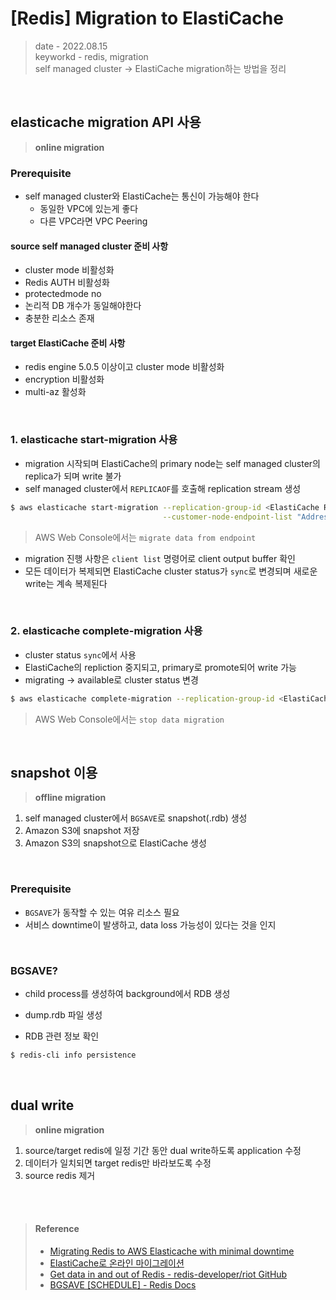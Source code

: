 # [Redis] Migration to ElastiCache
> date - 2022.08.15  
> keyworkd - redis, migration  
> self managed cluster -> ElastiCache migration하는 방법을 정리  

<br>

## elasticache migration API 사용
> **online migration**

### Prerequisite
* self managed cluster와 ElastiCache는 통신이 가능해야 한다
  * 동일한 VPC에 있는게 좋다
  * 다른 VPC라면 VPC Peering

#### source self managed cluster 준비 사항
* cluster mode 비활성화
* Redis AUTH 비활성화
* protectedmode no
* 논리적 DB 개수가 동일해야한다
* 충분한 리소스 존재

#### target ElastiCache 준비 사항
* redis engine 5.0.5 이상이고 cluster mode 비활성화
* encryption 비활성화
* multi-az 활성화

<br>

### 1. elasticache start-migration 사용
* migration 시작되며 ElastiCache의 primary node는 self managed cluster의 replica가 되며 write 불가
* self managed cluster에서 `REPLICAOF`를 호출해 replication stream 생성

```sh
$ aws elasticache start-migration --replication-group-id <ElastiCache Replication Group Id> \
                                  --customer-node-endpoint-list "Address='<IP Address>',Port=<Port>"
```
> AWS Web Console에서는 `migrate data from endpoint`

* migration 진행 사항은 `client list` 명령어로 client output buffer 확인
* 모든 데이터가 복제되면 ElastiCache cluster status가 `sync`로 변경되며 새로운 write는 계속 복제된다

<br>

### 2. elasticache complete-migration 사용
* cluster status `sync`에서 사용
* ElastiCache의 repliction 중지되고, primary로 promote되어 write 가능
* migrating -> available로 cluster status 변경

```sh
$ aws elasticache complete-migration --replication-group-id <ElastiCache Replication Group Id>
```
> AWS Web Console에서는 `stop data migration`


<br>

## snapshot 이용
> **offline migration**
1. self managed cluster에서 `BGSAVE`로 snapshot(.rdb) 생성
2. Amazon S3에 snapshot 저장
3. Amazon S3의 snapshot으로 ElastiCache 생성

<br>

### Prerequisite
* `BGSAVE`가 동작할 수 있는 여유 리소스 필요
* 서비스 downtime이 발생하고, data loss 가능성이 있다는 것을 인지

<br>

### BGSAVE?
* child process를 생성하여 background에서 RDB 생성
* dump.rdb 파일 생성

* RDB 관련 정보 확인
```sh
$ redis-cli info persistence
```


<br>

## dual write
> **online migration**
1. source/target redis에 일정 기간 동안 dual write하도록 application 수정
2. 데이터가 일치되면 target redis만 바라보도록 수정
3. source redis 제거


<br><br>

> #### Reference
> * [Migrating Redis to AWS Elasticache with minimal downtime](https://stackoverflow.com/questions/37787964/migrating-redis-to-aws-elasticache-with-minimal-downtime)
> * [ElastiCache로 온라인 마이그레이션](https://docs.aws.amazon.com/ko_kr/AmazonElastiCache/latest/red-ug/OnlineMigration.html)
> * [Get data in and out of Redis - redis-developer/riot GitHub](https://github.com/redis-developer/riot)
> * [BGSAVE [SCHEDULE] - Redis Docs](https://redis.io/commands/bgsave/)
